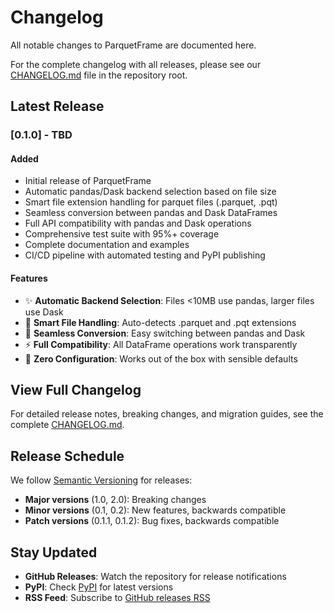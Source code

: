 # Changelog

All notable changes to ParquetFrame are documented here.

For the complete changelog with all releases, please see our [CHANGELOG.md](https://github.com/leechristophermurray/parquetframe/blob/main/CHANGELOG.md) file in the repository root.

## Latest Release

### [0.1.0] - TBD

#### Added
- Initial release of ParquetFrame
- Automatic pandas/Dask backend selection based on file size
- Smart file extension handling for parquet files (.parquet, .pqt)
- Seamless conversion between pandas and Dask DataFrames
- Full API compatibility with pandas and Dask operations
- Comprehensive test suite with 95%+ coverage
- Complete documentation and examples
- CI/CD pipeline with automated testing and PyPI publishing

#### Features
- ✨ **Automatic Backend Selection**: Files <10MB use pandas, larger files use Dask
- 📁 **Smart File Handling**: Auto-detects .parquet and .pqt extensions
- 🔄 **Seamless Conversion**: Easy switching between pandas and Dask
- ⚡ **Full Compatibility**: All DataFrame operations work transparently
- 🎯 **Zero Configuration**: Works out of the box with sensible defaults

## View Full Changelog

For detailed release notes, breaking changes, and migration guides, see the complete [CHANGELOG.md](https://github.com/leechristophermurray/parquetframe/blob/main/CHANGELOG.md).

## Release Schedule

We follow [Semantic Versioning](https://semver.org/) for releases:

- **Major versions** (1.0, 2.0): Breaking changes
- **Minor versions** (0.1, 0.2): New features, backwards compatible  
- **Patch versions** (0.1.1, 0.1.2): Bug fixes, backwards compatible

## Stay Updated

- **GitHub Releases**: Watch the repository for release notifications
- **PyPI**: Check [PyPI](https://pypi.org/project/parquetframe/) for latest versions
- **RSS Feed**: Subscribe to [GitHub releases RSS](https://github.com/leechristophermurray/parquetframe/releases.atom)